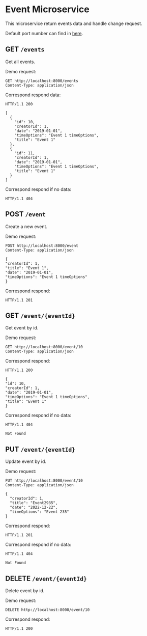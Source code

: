 # Event Microservice

This microservice return events data and handle change request.

Default port number can find in [here](../README.md#local-urls).

## GET `/events`

Get all events.

Demo request:

```http request
GET http://localhost:8000/events
Content-Type: application/json
```

Correspond respond data:

```
HTTP/1.1 200 

[
  {
    "id": 10,
    "creatorId": 1,
    "date": "2019-01-01",
    "timeOptions": "Event 1 timeOptions",
    "title": "Event 1"
  },
  {
    "id": 11,
    "creatorId": 1,
    "date": "2019-01-01",
    "timeOptions": "Event 1 timeOptions",
    "title": "Event 1"
  }
]
```

Correspond respond if no data:

```
HTTP/1.1 404
```

## POST `/event`

Create a new event.

Demo request:

```http request
POST http://localhost:8000/event
Content-Type: application/json

{
"creatorId": 1,
"title": "Event 1",
"date": "2019-01-01",
"timeOptions": "Event 1 timeOptions"
}
```

Correspond respond:

```
HTTP/1.1 201
```

## GET `/event/{eventId}`

Get event by id.

Demo request:

```http request
GET http://localhost:8000/event/10
Content-Type: application/json
```

Correspond respond:

```
HTTP/1.1 200

{
"id": 10,
"creatorId": 1,
"date": "2019-01-01",
"timeOptions": "Event 1 timeOptions",
"title": "Event 1"
}
```

Correspond respond if no data:
```
HTTP/1.1 404

Not Found
```
## PUT `/event/{eventId}`

Update event by id.

Demo request:
```http request
PUT http://localhost:8000/event/10
Content-Type: application/json

{
  "creatorId": 1,
  "title": "Event2935",
  "date": "2022-12-22",
  "timeOptions": "Event 235"
}
```

Correspond respond:
```
HTTP/1.1 201
```

Correspond respond if no data:
```
HTTP/1.1 404

Not Found
```

## DELETE `/event/{eventId}`

Delete event by id.

Demo request:
```http request
DELETE http://localhost:8000/event/10
```

Correspond respond:
```
HTTP/1.1 200
```
